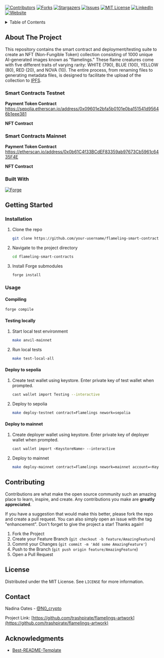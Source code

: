 <!-- Improved compatibility of back to top link: See: https://github.com/trashpirate/flamelings-artwork/pull/73 -->
<a name="readme-top"></a>

<!-- PROJECT SHIELDS -->
<!--
*** I'm using markdown "reference style" links for readability.
*** Reference links are enclosed in brackets [ ] instead of parentheses ( ).
*** See the bottom of this document for the declaration of the reference variables
*** for contributors-url, forks-url, etc. This is an optional, concise syntax you may use.
*** https://www.markdownguide.org/basic-syntax/#reference-style-links
-->
[![Contributors][contributors-shield]][contributors-url]
[![Forks][forks-shield]][forks-url]
[![Stargazers][stars-shield]][stars-url]
[![Issues][issues-shield]][issues-url]
[![MIT License][license-shield]][license-url]
[![LinkedIn][linkedin-shield]][linkedin-url]
[![Website][website-shield]][website-url]

<!-- TABLE OF CONTENTS -->
<details>
  <summary>Table of Contents</summary>
  <ol>
    <li>
      <a href="#about-the-project">About The Project</a>
      <ul>
        <li><a href="#built-with">Built With</a></li>
      </ul>
    </li>
    <li>
      <a href="#getting-started">Getting Started</a>
      <ul>
        <li><a href="#installation">Installation</a></li>
        <li><a href="#usage">Usage</a></li>
      </ul>
    </li>
    <li><a href="#contributing">Contributing</a></li>
    <li><a href="#license">License</a></li>
    <li><a href="#contact">Contact</a></li>
    <li><a href="#acknowledgments">Acknowledgments</a></li>
  </ol>
</details>



<!-- ABOUT THE PROJECT -->
## About The Project

<!-- [![Product Name Screen Shot][product-screenshot]](https://example.com) -->

This repository contains the smart contract and deployment/testing suite to create an NFT (Non-Fungible Token) collection consisting of 1000 unique AI-generated images known as "flamelings." These flame creatures come with five different traits of varying rarity: WHITE (790), BLUE (100), YELLOW (80), RED (20), and NOVA (10). The entire process, from renaming files to generating metadata files, is designed to facilitate the upload of the collection to [IPFS](https://ipfs.tech/).

### Smart Contracts Testnet

**Payment Token Contract**  
https://sepolia.etherscan.io/address/0x09601e2bfa5b0101e0ba151541d95646b1eee381

**NFT Contract**

### Smart Contracts Mainnet

**Payment Token Contract**  
https://etherscan.io/address/0x0b61C4f33BCdEF83359ab97673Cb5961c6435F4E

**NFT Contract**




### Built With

[![Forge][Foundry]][Foundry-url]
<!-- [![Node][Node.js]][Node-url] -->
<!-- * [![Next][Next.js]][Next-url]
* [![React][React.js]][React-url]
* [![Vue][Vue.js]][Vue-url]
* [![Angular][Angular.io]][Angular-url]
* [![Svelte][Svelte.dev]][Svelte-url]
* [![Laravel][Laravel.com]][Laravel-url]
* [![Bootstrap][Bootstrap.com]][Bootstrap-url]
* [![JQuery][JQuery.com]][JQuery-url] -->


<!-- GETTING STARTED -->
## Getting Started

### Installation

1. Clone the repo
   ```sh
   git clone https://github.com/your-username/flameling-smart-contracts.git
   ```
2. Navigate to the project directory
   ```sh
   cd flameling-smart-contracts
   ```
3. Install Forge submodules
   ```sh
   forge install
   ```

### Usage

#### Compiling
```sh
forge compile
```

#### Testing locally

1. Start local test environment
    ```sh
    make anvil-mainnet
    ```
2. Run local tests
    ```sh
    make test-local-all
    ```

#### Deploy to sepolia

1. Create test wallet using keystore. Enter private key of test wallet when prompted.
    ```sh
    cast wallet import Testing --interactive
    ```
    
2. Deploy to sepolia
    ```sh
    make deploy-testnet contract=Flamelings nework=sepolia
    ```

#### Deploy to mainnet
1. Create deployer wallet using keystore. Enter private key of deployer wallet when prompted.
    ```sh
    cast wallet import <KeystoreName> --interactive
    ```
    
2. Deploy to mainnet
    ```sh
    make deploy-mainnet contract=Flamelings nework=mainnet account=<KeystoreName> sender=<deployer address>
    ```

<!-- CONTRIBUTING -->
## Contributing

Contributions are what make the open source community such an amazing place to learn, inspire, and create. Any contributions you make are **greatly appreciated**.

If you have a suggestion that would make this better, please fork the repo and create a pull request. You can also simply open an issue with the tag "enhancement".
Don't forget to give the project a star! Thanks again!

1. Fork the Project
2. Create your Feature Branch (`git checkout -b feature/AmazingFeature`)
3. Commit your Changes (`git commit -m 'Add some AmazingFeature'`)
4. Push to the Branch (`git push origin feature/AmazingFeature`)
5. Open a Pull Request


<!-- LICENSE -->
## License

Distributed under the MIT License. See `LICENSE` for more information.

<!-- CONTACT -->
## Contact

Nadina Oates - [@N0_crypto](https://twitter.com/N0_crypto)

Project Link: [https://github.com/trashpirate/flamelings-artwork](https://github.com/trashpirate/flamelings-artwork)


<!-- ACKNOWLEDGMENTS -->
## Acknowledgments

* [Best-README-Template](https://github.com/othneildrew/Best-README-Template)

<!-- MARKDOWN LINKS & IMAGES -->
<!-- https://www.markdownguide.org/basic-syntax/#reference-style-links -->
[contributors-shield]: https://img.shields.io/github/contributors/trashpirate/flamelings-artwork.svg?style=for-the-badge
[contributors-url]: https://github.com/trashpirate/flamelings-artwork/graphs/contributors
[forks-shield]: https://img.shields.io/github/forks/trashpirate/flamelings-artwork.svg?style=for-the-badge
[forks-url]: https://github.com/trashpirate/flamelings-artwork/network/members
[stars-shield]: https://img.shields.io/github/stars/trashpirate/flamelings-artwork.svg?style=for-the-badge
[stars-url]: https://github.com/trashpirate/flamelings-artwork/stargazers
[issues-shield]: https://img.shields.io/github/issues/trashpirate/flamelings-artwork.svg?style=for-the-badge
[issues-url]: https://github.com/trashpirate/flamelings-artwork/issues
[license-shield]: https://img.shields.io/github/license/trashpirate/flamelings-artwork.svg?style=for-the-badge
[license-url]: https://github.com/trashpirate/flamelings-artwork/blob/master/LICENSE.txt
[linkedin-shield]: https://img.shields.io/badge/-LinkedIn-black.svg?style=for-the-badge&logo=linkedin&colorB=555
[linkedin-url]: https://linkedin.com/in/nadinaoates
[website-shield]: https://img.shields.io/badge/-Website-black.svg?style=for-the-badge&logo=web&colorB=00e0a7
[website-url]: https://nadinaoates.com
[product-screenshot]: images/screenshot.png
[Node.js]: https://img.shields.io/badge/node.js-000000?style=for-the-badge&logo=nodedotjs&logoColor=white
[Node-url]: https://nodejs.org/
[Next.js]: https://img.shields.io/badge/next.js-000000?style=for-the-badge&logo=nextdotjs&logoColor=white
[Next-url]: https://nextjs.org/
[React.js]: https://img.shields.io/badge/React-20232A?style=for-the-badge&logo=react&logoColor=61DAFB
[React-url]: https://reactjs.org/
[Vue.js]: https://img.shields.io/badge/Vue.js-35495E?style=for-the-badge&logo=vuedotjs&logoColor=4FC08D
[Vue-url]: https://vuejs.org/
[Angular.io]: https://img.shields.io/badge/Angular-DD0031?style=for-the-badge&logo=angular&logoColor=white
[Angular-url]: https://angular.io/
[Svelte.dev]: https://img.shields.io/badge/Svelte-4A4A55?style=for-the-badge&logo=svelte&logoColor=FF3E00
[Svelte-url]: https://svelte.dev/
[Laravel.com]: https://img.shields.io/badge/Laravel-FF2D20?style=for-the-badge&logo=laravel&logoColor=white
[Laravel-url]: https://laravel.com
[Bootstrap.com]: https://img.shields.io/badge/Bootstrap-563D7C?style=for-the-badge&logo=bootstrap&logoColor=white
[Bootstrap-url]: https://getbootstrap.com
[JQuery.com]: https://img.shields.io/badge/jQuery-0769AD?style=for-the-badge&logo=jquery&logoColor=white
[JQuery-url]: https://jquery.com 
[Foundry]: https://img.shields.io/badge/Forge-FADA5E?style=for-the-badge&logo=forge&logoColor=000000
[Foundry-url]: https://github.com/foundry-rs
